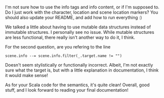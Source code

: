 I'm not sure how to use the info tags and info content, or if I'm supposed to. Do I just work with the 
character, location and scene location markers? You should also update your README, and add how to run everything :)

We talked a little about having to use mutable data structures instead of immutable structures. I personally see
no issue. While mutable structures are less functional, there really isn't another way to do it, I think.

For the second question, are you refering to the line
```
scene.info --= scene.info.filter(_.target.name != "")
```
Doesn't seem stylistically or functionally incorrect. Albeit, I'm not exactly sure what the target is, 
but with a little explanation in documentation, I think it would make sense!

As for your Scala code for the semantics, it's quite clean! Overall, good stuff, and I look forward to reading your 
final documentation!
